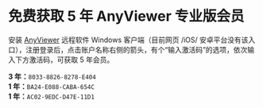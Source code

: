 # 免费获取 5 年 AnyViewer 专业版会员

安装 [AnyViewer](https://www.anyviewer.cn/) 远程软件 Windows 客户端（目前网页 /iOS/ 安卓平台没有该入口），注册登录后，点击账户名称右侧的箭头，有个“输入激活码”的选项，依次输入下方激活码，可获取 5 年会员。

**3 年：**`8033-8826-8278-E404`  
**1 年：**`BA24-E088-CABA-654C`  
**1 年：**`AC02-9EDC-D47E-11D1`
